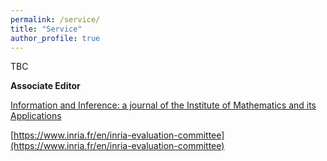 ```yaml
---
permalink: /service/
title: "Service"
author_profile: true
---
```


TBC

**Associate Editor**

[Information and Inference: a journal of the Institute of Mathematics and its Applications](https://academic.oup.com/imaiai)

[https://www.inria.fr/en/inria-evaluation-committee](https://www.inria.fr/en/inria-evaluation-committee)